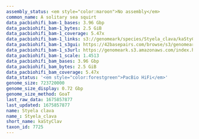 ```yaml
---
assembly_status: <em style="color:maroon">No assembly</em>
common_name: A solitary sea squirt
data_pacbiohifi_bam-1_bases: 3.96 Gbp
data_pacbiohifi_bam-1_bytes: 2.5 GiB
data_pacbiohifi_bam-1_coverage: 5.47x
data_pacbiohifi_bam-1_links: s3://genomeark/species/Styela_clava/kaStyClav1/genomic_data/pacbio_hifi/<br>
data_pacbiohifi_bam-1_s3gui: https://42basepairs.com/browse/s3/genomeark/species/Styela_clava/kaStyClav1/genomic_data/pacbio_hifi/
data_pacbiohifi_bam-1_s3url: https://genomeark.s3.amazonaws.com/index.html?prefix=species/Styela_clava/kaStyClav1/genomic_data/pacbio_hifi/
data_pacbiohifi_bam-1_scale: 1.4513
data_pacbiohifi_bam_bases: 3.96 Gbp
data_pacbiohifi_bam_bytes: 2.5 GiB
data_pacbiohifi_bam_coverage: 5.47x
data_status: '<em style="color:forestgreen">PacBio HiFi</em>'
genome_size: 723720000
genome_size_display: 0.72 Gbp
genome_size_method: GoaT
last_raw_data: 1675857877
last_updated: 1675857877
name: Styela clava
name_: Styela_clava
short_name: kaStyClav
taxon_id: 7725
---
```

